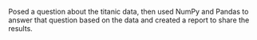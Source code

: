 Posed a question about the titanic data, then used NumPy and Pandas to answer that question based on the data and created a report to share the results.
